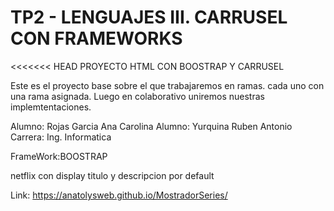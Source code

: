 # TP2 - LENGUAJES III. CARRUSEL CON FRAMEWORKS
<<<<<<< HEAD
 PROYECTO HTML CON BOOSTRAP Y CARRUSEL

Este es el proyecto base sobre el que trabajaremos en ramas.
cada uno con una rama asignada. Luego en colaborativo uniremos nuestras implemtentaciones.

Alumno: Rojas Garcia Ana Carolina
Alumno: Yurquina Ruben Antonio
Carrera: Ing. Informatica

FrameWork:BOOSTRAP

netflix con display titulo y descripcion por default

Link:  https://anatolysweb.github.io/MostradorSeries/
